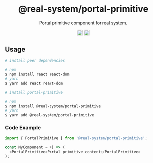 <h1 align="center">@real-system/portal-primitive</h1>
<p align="center">Portal primitive component for real system.</p>
<p align="center">
<a href="https://www.npmjs.com/package/@real-system/portal-primitive"><img src="https://badgen.net/npm/v/@real-system/portal-primitive?label=&icon=npm&color=blue" alt="npm version" height="18"/></a>
<a href="https://www.npmjs.com/package/@real-system/portal-primitive"><img src="https://badgen.net/bundlephobia/min/@real-system/portal-primitive" alt="minified size" height="18"/></a>
</p>

## Usage

```bash
# install peer dependencies

# npm
$ npm install react react-dom 
# yarn
$ yarn add react react-dom 

# install portal-primitive

# npm
$ npm install @real-system/portal-primitive
# yarn
$ yarn add @real-system/portal-primitive
```

### Code Example

```javascript
import { PortalPrimitive } from '@real-system/portal-primitive';

const MyComponent = () => (
  <PortalPrimitive>Portal primitive content</PortalPrimitive>
);
```
